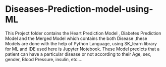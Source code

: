# Diseases-Prediction-model-using-ML
This Project folder contains the Heart Prediction Model , Diabetes Prediction Model and the Merged Model which contains the both Disease ,these Models are done with the help of Python Language, using SK_learn library for ML and IDE used here is Jupyter Notebook. These Model predicts that a patient can have a particular disease or not according to their Age, sex, gender, Blood Pressure, insulin, etc....
